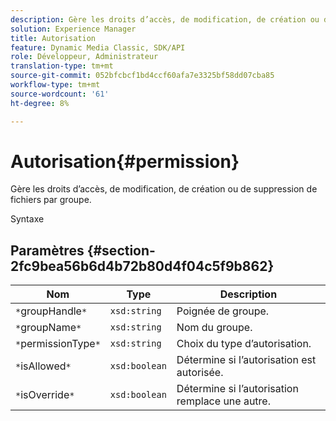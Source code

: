 ```yaml
---
description: Gère les droits d’accès, de modification, de création ou de suppression de fichiers par groupe.
solution: Experience Manager
title: Autorisation
feature: Dynamic Media Classic, SDK/API
role: Développeur, Administrateur
translation-type: tm+mt
source-git-commit: 052bfcbcf1bd4ccf60afa7e3325bf58dd07cba85
workflow-type: tm+mt
source-wordcount: '61'
ht-degree: 8%

---
```



# Autorisation{#permission}

Gère les droits d’accès, de modification, de création ou de suppression de fichiers par groupe.

Syntaxe

## Paramètres {#section-2fc9bea56b6d4b72b80d4f04c5f9b862}

| Nom | Type | Description |
|---|---|---|
| `*`groupHandle`*` | `xsd:string` | Poignée de groupe. |
| `*`groupName`*` | `xsd:string` | Nom du groupe. |
| `*`permissionType`*` | `xsd:string` | Choix du type d’autorisation. |
| `*`isAllowed`*` | `xsd:boolean` | Détermine si l’autorisation est autorisée. |
| `*`isOverride`*` | `xsd:boolean` | Détermine si l’autorisation remplace une autre. |

